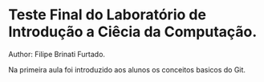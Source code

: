 # Teste Final do Laboratório de Introdução a Ciêcia da Computação.
Author: Filipe Brinati Furtado.

Na primeira aula foi introduzido aos alunos os conceitos basicos do Git.
